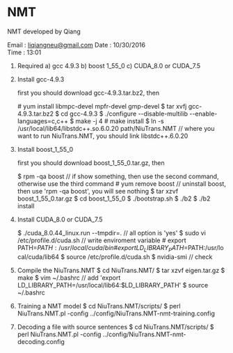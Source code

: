 # NMT
NMT developed by Qiang

Email : liqiangneu@gmail.com 
Date  : 10/30/2016           
Time  : 13:01                
                     


1. Required
   a) gcc 4.9.3
   b) boost 1_55_0
   c) CUDA_8.0 or CUDA_7.5


2. Install gcc-4.9.3

   first you should download gcc-4.9.3.tar.bz2, then

   \# yum install libmpc-devel mpfr-devel gmp-devel
   $ tar xvfj gcc-4.9.3.tar.bz2
   $ cd gcc-4.9.3
   $ ./configure --disable-multilib --enable-languages=c,c++
   $ make -j 4
   \# make install
   $ ln -s /usr/local/lib64/libstdc++.so.6.0.20 path/NiuTrans.NMT // where you want to run NiuTrans.NMT, you should link libstdc++.6.0.20


3. Install boost_1_55_0

   first you should download boost_1_55_0.tar.gz, then

   $ rpm -qa boost      // if show something, then use the second command, otherwise use the third command 
   \# yum remove boost   // uninstall boost, then use 'rpm -qa boost', you will see nothing
   $ tar xzvf boost_1_55_0.tar.gz 
   $ cd boost_1_55_0
   $ ./bootstrap.sh
   $ ./b2
   $ ./b2 install


4. Install CUDA_8.0 or CUDA_7.5

   $ ./cuda_8.0.44_linux.run --tmpdir=.              // all option is 'yes'
   $ sudo vi /etc/profile.d/cuda.sh                  // write enviroment variable 
   \# export PATH=$PATH:/usr/local/cuda/bin 
   \# export LD_LIBRARY_PATH=$PATH:/usr/local/cuda/lib64 
   $ source /etc/profile.d/cuda.sh
   $ nvidia-smi // check


5. Compile the NiuTrans.NMT
   $ cd NiuTrans.NMT/
   $ tar xzvf eigen.tar.gz
   $ make
   $ vim ~/.bashrc                                   // add 'export LD_LIBRARY_PATH=/usr/local/lib64:$LD_LIBRARY_PATH'
   $ source ~/.bashrc


6. Training a NMT model
   $ cd NiuTrans.NMT/scripts/
   $ perl NiuTrans.NMT.pl -config ../config/NiuTrans.NMT-nmt-training.config


7. Decoding a file with source sentences
   $ cd NiuTrans.NMT/scripts/
   $ perl NiuTrans.NMT.pl -config ../config/NiuTrans.NMT-nmt-decoding.config


   
